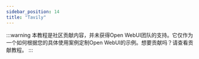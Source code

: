 ```yaml
---
sidebar_position: 14
title: "Tavily"
---
```


:::warning
本教程是社区贡献内容，并未获得Open WebUI团队的支持。它仅作为一个如何根据您的具体使用案例定制Open WebUI的示例。想要贡献吗？请查看贡献教程。
:::
